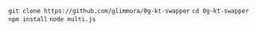 `git clone https://github.com/glimmora/0g-kt-swapper`
`cd 0g-kt-swapper`
`npm install`
`node multi.js`

